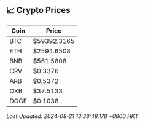 ## 📈 Crypto Prices

| Coin | Price |
| ---- | ----- |
| BTC | $59392.3165 |
| ETH | $2594.6508 |
| BNB | $561.5808 |
| CRV | $0.3376 |
| ARB | $0.5372 |
| OKB | $37.5133 |
| DOGE | $0.1038 |

_Last Updated: 2024-08-21 13:38:48.178 +0800 HKT_